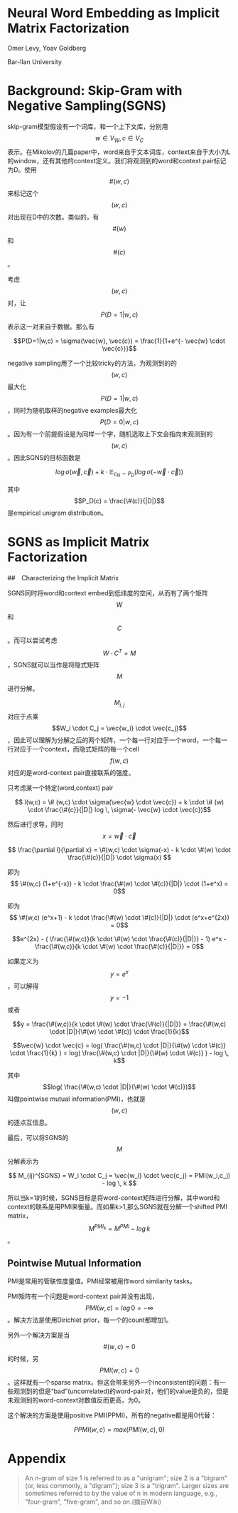 # Neural Word Embedding as Implicit Matrix Factorization

Omer Levy, Yoav Goldberg

Bar-Ilan University

# Background: Skip-Gram with Negative Sampling(SGNS)

skip-gram模型假设有一个词库，和一个上下文库，分别用$$w \in V_W, c \in V_C$$表示。在Mikolov的几篇paper中，word来自于文本词库，context来自于大小为L的window，还有其他的context定义。我们将观测到的word和context pair标记为D。使用$$\#(w,c)$$来标记这个$$(w,c)$$对出现在D中的次数。类似的，有$$\#(w)$$和$$\#(c)$$。

考虑$$(w,c)$$对，让$$P(D=1|w,c)$$表示这一对来自于数据。那么有

$$P(D=1|w,c) = \sigma(\vec{w}, \vec{c}) = \frac{1}{1+e^{- \vec{w} \cdot \vec{c}}}$$

negative sampling用了一个比较tricky的方法，为观测到的的$$(w,c)$$最大化$$P(D=1|w,c)$$，同时为随机取样的negative examples最大化$$P(D=0|w,c)$$。因为有一个前提假设是为同样一个字，随机选取上下文会指向未观测到的$$(w,c)$$。因此SGNS的目标函数是

$$log \, \sigma(\vec{w}, \vec{c}) + k \cdot \mathbb{E}_{c_N \sim P_D}(log \, \sigma(- \vec{w} \cdot \vec{c} )) $$

其中$$P_D(c) = \frac{\#(c)}{|D|}$$是empirical unigram distribution。

# SGNS as Implicit Matrix Factorization

##　Characterizing the Implicit Matrix

SGNS同时将word和context embed到低纬度的空间，从而有了两个矩阵$$W$$和$$C$$。而可以尝试考虑$$W \cdot C^T = M$$，SGNS就可以当作是将隐式矩阵$$M$$进行分解。

$$M_{i,j}$$对应于点乘 $$W_i \cdot C_j = \vec{w_i} \cdot \vec{c_j}$$，因此可以理解为分解之后的两个矩阵，一个每一行对应于一个word，一个每一行对应于一个context，而隐式矩阵的每一个cell $$f(w,c)$$对应的是word-context pair直接联系的强度。

只考虑某一个特定(word,context) pair

$$ l(w,c) = \# (w,c) \cdot \sigma(\vec{w} \cdot \vec{c}) + k \cdot \# (w) \cdot \frac{\#{c}}{|D|} log \, \sigma(- \vec{w} \cdot \vec{c})$$

然后进行求导，同时$$x = \vec{w} \cdot \vec{c}$$

$$ \frac{\partial l}{\partial x} = \#(w,c) \cdot \sigma(-x) - k \cdot \#(w) \cdot \frac{\#(c)}{|D|} \cdot \sigma(x) $$

即为 $$ \#(w,c) (1+e^{-x}) - k \cdot \frac{\#(w) \cdot \#(c)}{|D|} \cdot (1+e^x) = 0$$

即为 $$ \#(w,c) (e^x+1) - k \cdot \frac{\#(w) \cdot \#(c)}{|D|} \cdot (e^x+e^{2x}) = 0$$

$$e^{2x} - ( \frac{\#(w,c)}{k \cdot \#(w) \cdot \frac{\#(c)}{|D|}} - 1) e^x - \frac{\#(w,c)}{k \cdot \#(w) \cdot \frac{\#(c)}{|D|}} = 0$$

如果定义为$$y=e^x$$，可以解得$$y=-1$$或者

$$y = \frac{\#(w,c)}{k \cdot \#(w) \cdot \frac{\#(c)}{|D|}} = \frac{\#(w,c) \cdot |D|}{\#(w) \cdot \#(c)} \cdot \frac{1}{k}$$

$$\vec{w} \cdot \vec{c} = log( \frac{\#(w,c) \cdot |D|}{\#(w) \cdot \#(c)} \cdot \frac{1}{k} ) = log( \frac{\#(w,c) \cdot |D|}{\#(w) \cdot \#(c)} ) - log \, k$$

其中 $$log( \frac{\#(w,c) \cdot |D|}{\#(w) \cdot \#(c)})$$ 叫做pointwise mutual information(PMI)，也就是$$(w,c)$$的逐点互信息。

最后，可以将SGNS的$$M$$分解表示为

$$ M_{ij}^{SGNS} = W_i \cdot C_j = \vec{w_i} \cdot \vec{c_j} = PMI(w_i,c_j) - log \, k $$

所以当k=1的时候，SGNS目标是将word-context矩阵进行分解，其中word和context的联系是用PMI来衡量。而如果k>1,那么SGNS就在分解一个shifted PMI matrix，$$M^{PMI_k} = M^{PMI} - log \, k$$。

## Pointwise Mutual Information

PMI是常用的管联性度量值。PMI经常被用作word similarity tasks。

PMI矩阵有一个问题是word-context pair并没有出现，$$PMI(w,c) = log\, 0 = -\infty$$。解决方法是使用Dirichlet prior，每一个的count都增加1。

另外一个解决方案是当$$\#(w,c)=0$$的时候，另$$PMI(w,c)=0$$。这样就有一个sparse matrix。但这会带来另外一个inconsistent的问题：有一些观测到的但是“bad”(uncorrelated)的word-pair对，他们的value是负的，但是未观测到的word-context对数值反而更高，为0。

这个解决的方案是使用positive PMI(PPMI)，所有的negative都是用0代替：

$$PPMI(w,c) = max(PMI(w,c), 0)$$

# Appendix

> An n-gram of size 1 is referred to as a "unigram"; size 2 is a "bigram" (or, less commonly, a "digram"); size 3 is a "trigram". Larger sizes are sometimes referred to by the value of n in modern language, e.g., "four-gram", "five-gram", and so on.(摘自Wiki)